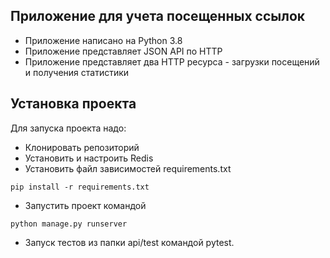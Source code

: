 ## Приложение для учета посещенных ссылок
* Приложение написано на Python 3.8
* Приложение представляет JSON API по HTTP
* Приложение представляет два HTTP ресурса - загрузки посещений и получения статистики

## Установка проекта
Для запуска проекта надо:
* Клонировать репозиторий
* Установить и настроить Redis
* Установить файл зависимостей requirements.txt
```
pip install -r requirements.txt
```
* Запустить проект командой
```
python manage.py runserver
```
* Запуск тестов из папки api/test командой pytest.
